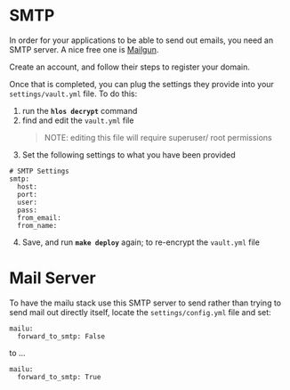# SMTP

In order for your applications to be able to send out emails, you
need an SMTP server. A nice free one is [Mailgun](http://mailgun.com/).

Create an account, and follow their steps to register your domain.

Once that is completed, you can plug the settings they provide into
your `settings/vault.yml` file.
To do this:

1. run the **`hlos decrypt`** command
2. find and edit the `vault.yml` file
    > NOTE: editing this file will require superuser/ root permissions
3. Set the following settings to what you have been provided

```
# SMTP Settings
smtp:
  host:
  port:
  user:
  pass:
  from_email:
  from_name:
```
4. Save, and run **`make deploy`** again; to re-encrypt the `vault.yml` file


# Mail Server

To have the mailu stack use this SMTP server to send rather
than trying to send mail out directly itself, locate the
`settings/config.yml` file and set:

```
mailu:
  forward_to_smtp: False
```
to ...

```
mailu:
  forward_to_smtp: True
```
